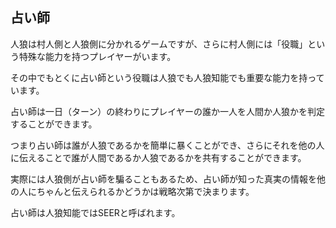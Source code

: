 ## 占い師

人狼は村人側と人狼側に分かれるゲームですが、さらに村人側には「役職」という特殊な能力を持つプレイヤーがいます。

その中でもとくに占い師という役職は人狼でも人狼知能でも重要な能力を持っています。

占い師は一日（ターン）の終わりにプレイヤーの誰か一人を人間か人狼かを判定することができます。

つまり占い師は誰が人狼であるかを簡単に暴くことができ、さらにそれを他の人に伝えることで誰が人間であるか人狼であるかを共有することができます。

実際には人狼側が占い師を騙ることもあるため、占い師が知った真実の情報を他の人にちゃんと伝えられるかどうかは戦略次第で決まります。


占い師は人狼知能ではSEERと呼ばれます。